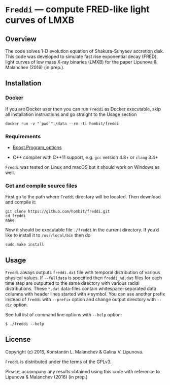 `Freddi` — compute FRED-like light curves of LMXB
=================================================

Overview
--------

The code solves 1-D evolution equation of Shakura-Sunyaev accretion disk. This
code was developed to simulate fast rise exponential decay (FRED) light curves
of low mass X-ray binaries (LMXB) for the paper Lipunova & Malanchev (2016) (in
prep.).

Installation
------------

### Docker

If you are Docker user then you can run `Freddi` as Docker executable, skip all
installation instructions and go straight to the Usage section

~~~~~~~~~~~~~~~~~~~~~~~~~~~~~~~~~~~~~~~~~~~~~~~~~~~~~~~~~~~~~~~~~~~~~~~~~~~~~~~~
docker run -v "`pwd`":/data --rm -ti hombit/freddi
~~~~~~~~~~~~~~~~~~~~~~~~~~~~~~~~~~~~~~~~~~~~~~~~~~~~~~~~~~~~~~~~~~~~~~~~~~~~~~~~

### Requirements

-   [Boost.Program\_options](http://www.boost.org/doc/libs/release/doc/html/program_options.html)

-   C++ compiler with C++11 support, e.g. `gcc` version 4.8+ or `clang` 3.4+

`Freddi` was tested on Linux and macOS but it should work on Windows as well.

### Get and compile source files

First go to the path where `Freddi` directory will be located. Then download and
compile it:

~~~~~~~~~~~~~~~~~~~~~~~~~~~~~~~~~~~~~~~~~~~~~~~~~~~~~~~~~~~~~~~~~~~~~~~~~~~~~~~~
git clone https://github.com/hombit/freddi.git
cd freddi
make
~~~~~~~~~~~~~~~~~~~~~~~~~~~~~~~~~~~~~~~~~~~~~~~~~~~~~~~~~~~~~~~~~~~~~~~~~~~~~~~~

Now it should be executable file `./freddi` in the current directory. If you’d
like to install it to `/usr/local/bin` then do

~~~~~~~~~~~~~~~~~~~~~~~~~~~~~~~~~~~~~~~~~~~~~~~~~~~~~~~~~~~~~~~~~~~~~~~~~~~~~~~~
sudo make install
~~~~~~~~~~~~~~~~~~~~~~~~~~~~~~~~~~~~~~~~~~~~~~~~~~~~~~~~~~~~~~~~~~~~~~~~~~~~~~~~

Usage
-----

`Freddi` always outputs `freddi.dat` file with temporal distribution of various
physical values. If `--fulldata` is specified then `freddi_%d.dat` files for
each time step are outputted to the same directory with various radial
distributions. These `*.dat` data-files contain whitespace-separated data
columns with header lines started with `#` symbol. You can use another prefix
instead of `freddi` with `--prefix` option and change output directory with
`--dir` option.

See full list of command line options with `--help` option:

~~~~~~~~~~~~~~~~~~~~~~~~~~~~~~~~~~~~~~~~~~~~~~~~~~~~~~~~~~~~~~~~~~~~~~~~~~~~~~~~
$ ./freddi --help
~~~~~~~~~~~~~~~~~~~~~~~~~~~~~~~~~~~~~~~~~~~~~~~~~~~~~~~~~~~~~~~~~~~~~~~~~~~~~~~~

License
-------

Copyright (c) 2016, Konstantin L. Malanchev & Galina V. Lipunova.

`Freddi` is distributed under the terms of the GPLv3.

Please, accompany any results obtained using this code with reference to
Lipunova & Malanchev (2016) (in prep.)
